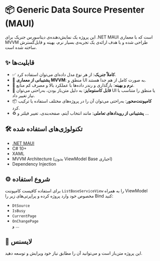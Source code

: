 # 📦 Generic Data Source Presenter (MAUI)

این پروژه یک نمایش‌دهنده‌ی دیتاسورس جنریک برای .NET MAUI است که با معماری MVVM طراحی شده و با هدف ارائه‌ی یک تجربه‌ی بسیار نرم، بهینه و قابل‌گسترش ساخته شده است.

## ✨ قابلیت‌ها

- ✅ **کاملاً جنریک**: از هر نوع مدل داده‌ای می‌توان استفاده کرد.
- 🔄 **پشتیبانی از معماری MVVM**: منطق و UI به صورت کامل از هم جدا هستند.
- 🚀 **نرم و بهینه**: بارگذاری و رندر داده‌ها با عملکرد بالا و مصرف کم منابع.
- 🎨 **قابل کاستومایز**: به دلیل متن‌باز بودن، به‌راحتی می‌توان UI یا منطق را متناسب با نیاز تغییر داد.
- 📦 **کامپوننت‌محور**: به‌راحتی می‌توان آن را در پروژه‌های مختلف استفاده یا ترکیب کرد.
- ♻️ **پشتیبانی از رویدادهای تعاملی**: مانند انتخاب آیتم، صفحه‌بندی، تغییر فیلتر و ...

## 🛠️ تکنولوژی‌های استفاده شده

- [.NET MAUI](https://learn.microsoft.com/en-us/dotnet/maui/)
- C# 10+
- XAML
- MVVM Architecture (بدون ViewModel Base اجباری)
- Dependency Injection

## ⚙️ شروع استفاده

برای استفاده کافیست کامپوننت `ListBaseServiceView` را به همراه ViewModel مخصوص خود وارد پروژه کرده و پراپرتی‌های زیر را Bind کنید:

- `DtSource`
- `IsBusy`
- `CurrentPage`
- `OnChangePage`  
و ...

## 📌 لایسنس

این پروژه متن‌باز است و می‌توانید آن را مطابق نیاز خود ویرایش و توسعه دهید.
